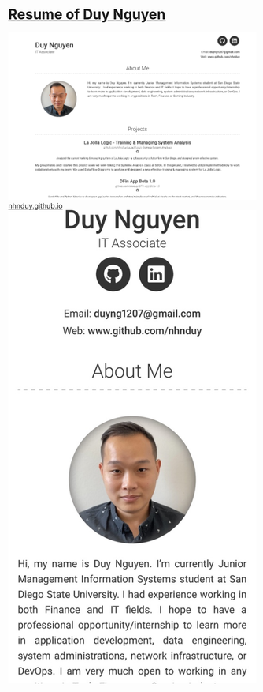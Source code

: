 # [Resume of Duy Nguyen](https://nhnduy.github.io/)

![My Image](images/picture-on-web.jpg)
[nhnduy.github.io](https://nhnduy.github.io/)
![My Image](images/picture-on-mobile.jpg)
